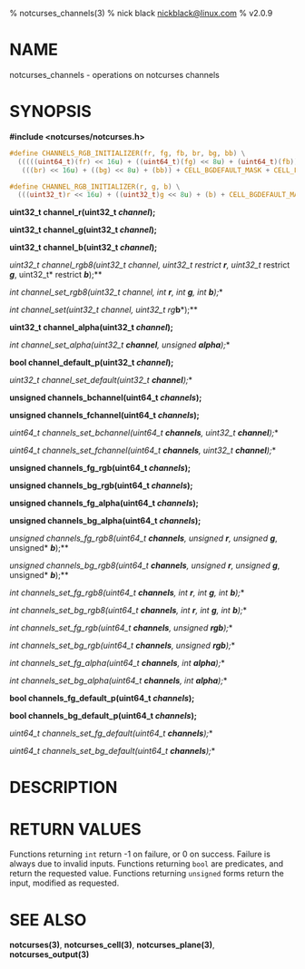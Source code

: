 % notcurses_channels(3)
% nick black <nickblack@linux.com>
% v2.0.9

# NAME

notcurses_channels - operations on notcurses channels

# SYNOPSIS

**#include <notcurses/notcurses.h>**

```c
#define CHANNELS_RGB_INITIALIZER(fr, fg, fb, br, bg, bb) \
  (((((uint64_t)(fr) << 16u) + ((uint64_t)(fg) << 8u) + (uint64_t)(fb)) << 32ull) + \
   (((br) << 16u) + ((bg) << 8u) + (bb)) + CELL_BGDEFAULT_MASK + CELL_FGDEFAULT_MASK)

#define CHANNEL_RGB_INITIALIZER(r, g, b) \
  (((uint32_t)r << 16u) + ((uint32_t)g << 8u) + (b) + CELL_BGDEFAULT_MASK)
```

**uint32_t channel_r(uint32_t ***channel***);**

**uint32_t channel_g(uint32_t ***channel***);**

**uint32_t channel_b(uint32_t ***channel***);**

**uint32_t channel_rgb8(uint32_t channel, uint32_t* restrict ***r***, uint32_t* restrict ***g***, uint32_t* restrict ***b***);**

**int channel_set_rgb8(uint32_t* channel, int ***r***, int ***g***, int ***b***);**

**int channel_set(uint32_t* channel, uint32_t rg***b***);**

**uint32_t channel_alpha(uint32_t ***channel***);**

**int channel_set_alpha(uint32_t* ***channel***, unsigned ***alpha***);**

**bool channel_default_p(uint32_t ***channel***);**

**uint32_t channel_set_default(uint32_t* ***channel***);**

**unsigned channels_bchannel(uint64_t ***channels***);**

**unsigned channels_fchannel(uint64_t ***channels***);**

**uint64_t channels_set_bchannel(uint64_t* ***channels***, uint32_t ***channel***);**

**uint64_t channels_set_fchannel(uint64_t* ***channels***, uint32_t ***channel***);**

**unsigned channels_fg_rgb(uint64_t ***channels***);**

**unsigned channels_bg_rgb(uint64_t ***channels***);**

**unsigned channels_fg_alpha(uint64_t ***channels***);**

**unsigned channels_bg_alpha(uint64_t ***channels***);**

**unsigned channels_fg_rgb8(uint64_t ***channels***, unsigned* ***r***, unsigned* ***g***, unsigned* ***b***);**

**unsigned channels_bg_rgb8(uint64_t ***channels***, unsigned* ***r***, unsigned* ***g***, unsigned* ***b***);**

**int channels_set_fg_rgb8(uint64_t* ***channels***, int ***r***, int ***g***, int ***b***);**

**int channels_set_bg_rgb8(uint64_t* ***channels***, int ***r***, int ***g***, int ***b***);**

**int channels_set_fg_rgb(uint64_t* ***channels***, unsigned ***rgb***);**

**int channels_set_bg_rgb(uint64_t* ***channels***, unsigned ***rgb***);**

**int channels_set_fg_alpha(uint64_t* ***channels***, int ***alpha***);**

**int channels_set_bg_alpha(uint64_t* ***channels***, int ***alpha***);**

**bool channels_fg_default_p(uint64_t ***channels***);**

**bool channels_bg_default_p(uint64_t ***channels***);**

**uint64_t channels_set_fg_default(uint64_t* ***channels***);**

**uint64_t channels_set_bg_default(uint64_t* ***channels***);**

# DESCRIPTION


# RETURN VALUES

Functions returning `int` return -1 on failure, or 0 on success. Failure is
always due to invalid inputs. Functions returning `bool` are predicates, and
return the requested value. Functions returning `unsigned` forms return the
input, modified as requested.

# SEE ALSO

**notcurses(3)**,
**notcurses_cell(3)**,
**notcurses_plane(3)**,
**notcurses_output(3)**
